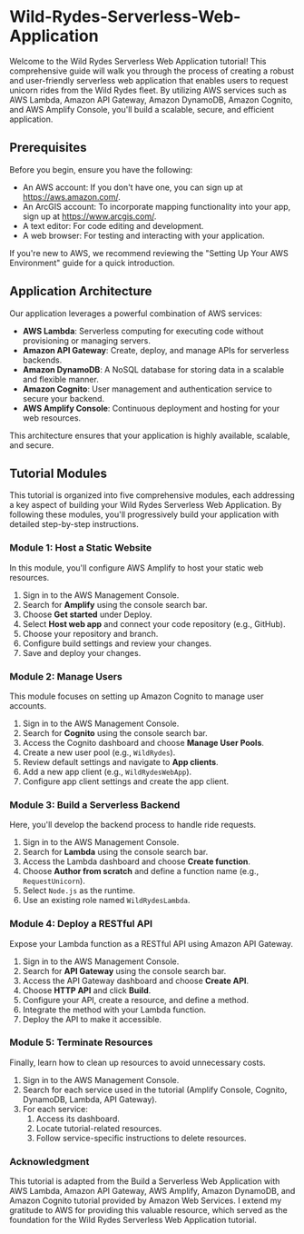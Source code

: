 # Wild-Rydes-Serverless-Web-Application

Welcome to the Wild Rydes Serverless Web Application tutorial! This comprehensive guide will walk you through the process of creating a robust and user-friendly serverless web application that enables users to request unicorn rides from the Wild Rydes fleet. By utilizing AWS services such as AWS Lambda, Amazon API Gateway, Amazon DynamoDB, Amazon Cognito, and AWS Amplify Console, you'll build a scalable, secure, and efficient application.

## Prerequisites

Before you begin, ensure you have the following:

- An AWS account: If you don't have one, you can sign up at https://aws.amazon.com/.
- An ArcGIS account: To incorporate mapping functionality into your app, sign up at https://www.arcgis.com/.
- A text editor: For code editing and development.
- A web browser: For testing and interacting with your application.

If you're new to AWS, we recommend reviewing the "Setting Up Your AWS Environment" guide for a quick introduction.

## Application Architecture

Our application leverages a powerful combination of AWS services:

- **AWS Lambda**: Serverless computing for executing code without provisioning or managing servers.
- **Amazon API Gateway**: Create, deploy, and manage APIs for serverless backends.
- **Amazon DynamoDB**: A NoSQL database for storing data in a scalable and flexible manner.
- **Amazon Cognito**: User management and authentication service to secure your backend.
- **AWS Amplify Console**: Continuous deployment and hosting for your web resources.

This architecture ensures that your application is highly available, scalable, and secure.

## Tutorial Modules

This tutorial is organized into five comprehensive modules, each addressing a key aspect of building your Wild Rydes Serverless Web Application. By following these modules, you'll progressively build your application with detailed step-by-step instructions.

### Module 1: Host a Static Website

In this module, you'll configure AWS Amplify to host your static web resources.

1. Sign in to the AWS Management Console.
2. Search for **Amplify** using the console search bar.
3. Choose **Get started** under Deploy.
4. Select **Host web app** and connect your code repository (e.g., GitHub).
5. Choose your repository and branch.
6. Configure build settings and review your changes.
7. Save and deploy your changes.

### Module 2: Manage Users

This module focuses on setting up Amazon Cognito to manage user accounts.

1. Sign in to the AWS Management Console.
2. Search for **Cognito** using the console search bar.
3. Access the Cognito dashboard and choose **Manage User Pools**.
4. Create a new user pool (e.g., `WildRydes`).
5. Review default settings and navigate to **App clients**.
6. Add a new app client (e.g., `WildRydesWebApp`).
7. Configure app client settings and create the app client.

### Module 3: Build a Serverless Backend

Here, you'll develop the backend process to handle ride requests.

1. Sign in to the AWS Management Console.
2. Search for **Lambda** using the console search bar.
3. Access the Lambda dashboard and choose **Create function**.
4. Choose **Author from scratch** and define a function name (e.g., `RequestUnicorn`).
5. Select `Node.js` as the runtime.
6. Use an existing role named `WildRydesLambda`.

### Module 4: Deploy a RESTful API

Expose your Lambda function as a RESTful API using Amazon API Gateway.

1. Sign in to the AWS Management Console.
2. Search for **API Gateway** using the console search bar.
3. Access the API Gateway dashboard and choose **Create API**.
4. Choose **HTTP API** and click **Build**.
5. Configure your API, create a resource, and define a method.
6. Integrate the method with your Lambda function.
7. Deploy the API to make it accessible.

### Module 5: Terminate Resources

Finally, learn how to clean up resources to avoid unnecessary costs.

1. Sign in to the AWS Management Console.
2. Search for each service used in the tutorial (Amplify Console, Cognito, DynamoDB, Lambda, API Gateway).
3. For each service:
   1. Access its dashboard.
   2. Locate tutorial-related resources.
   3. Follow service-specific instructions to delete resources.

### Acknowledgment

This tutorial is adapted from the Build a Serverless Web Application with AWS Lambda, Amazon API Gateway, AWS Amplify, Amazon DynamoDB, and Amazon Cognito tutorial provided by Amazon Web Services. I extend my gratitude to AWS for providing this valuable resource, which served as the foundation for the Wild Rydes Serverless Web Application tutorial.
